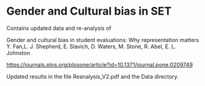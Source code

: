 # Gender and Cultural bias in SET
Contains updated data and re-analysis of 

Gender and cultural bias in student evaluations: Why representation matters
Y. Fan,L. J. Shepherd, E. Slavich, D. Waters, M. Stone, R. Abel, E. L. Johnston

https://journals.plos.org/plosone/article?id=10.1371/journal.pone.0209749

Updated results in the file Reanalysis_V2.pdf and the Data directory.

